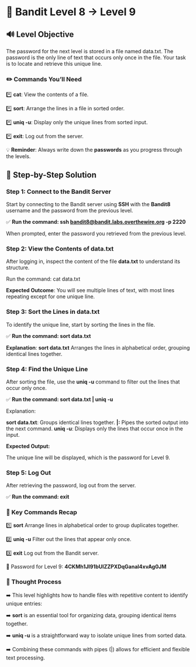 # 🎲 Bandit Level 8 → Level 9


## 🔊 Level Objective


The password for the next level is stored in a file named data.txt. The password is the only line of text that occurs only once in the file. Your task is to locate and retrieve this unique line.



### ✏️ Commands You’ll Need

:asterisk: **cat**: View the contents of a file.

:asterisk: **sort**: Arrange the lines in a file in sorted order.

:asterisk: **uniq -u**: Display only the unique lines from sorted input.

:asterisk: **exit**: Log out from the server.



💡 **Reminder**: Always write down the **passwords** as you progress through the levels.



## 📃 Step-by-Step Solution


### Step 1: Connect to the Bandit Server


Start by connecting to the Bandit server using **SSH** with the **Bandit8** username and the password from the previous level.

:white_check_mark: **Run the command: ssh bandit8@bandit.labs.overthewire.org -p 2220**


When prompted, enter the password you retrieved from the previous level.



### Step 2: View the Contents of data.txt


After logging in, inspect the content of the file **data.txt** to understand its structure.

Run the command: cat data.txt

**Expected Outcome**: You will see multiple lines of text, with most lines repeating except for one unique line.


### Step 3: Sort the Lines in data.txt

To identify the unique line, start by sorting the lines in the file.

:white_check_mark: **Run the command: sort data.txt**


**Explanation**: **sort data.txt** Arranges the lines in alphabetical order, grouping identical lines together.



### Step 4: Find the Unique Line


After sorting the file, use the **uniq -u** command to filter out the lines that occur only once.


:white_check_mark: **Run the command: sort data.txt | uniq -u**


Explanation:

**sort data.txt**: Groups identical lines together.
**|:**  Pipes the sorted output into the next command.
**uniq -u**: Displays only the lines that occur once in the input.


**Expected Output:**


The unique line will be displayed, which is the password for Level 9.



### Step 5: Log Out


After retrieving the password, log out from the server.

:white_check_mark: **Run the command: exit**



### :round_pushpin: Key Commands Recap


:one: **sort** Arrange lines in alphabetical order to group duplicates together.


:two: **uniq -u** Filter out the lines that appear only once.


:three: **exit** Log out from the Bandit server.



🔑 Password for Level 9: **4CKMh1JI91bUIZZPXDqGanal4xvAg0JM**





### 🔎 Thought Process


:arrow_right: This level highlights how to handle files with repetitive content to identify unique entries:


:arrow_right: **sort** is an essential tool for organizing data, grouping identical items together.


:arrow_right: **uniq -u** is a straightforward way to isolate unique lines from sorted data.


:arrow_right: Combining these commands with pipes (|) allows for efficient and flexible text processing.